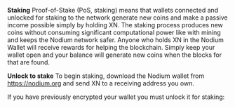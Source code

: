 <b>Staking</b>
Proof-of-Stake (PoS, staking) means that wallets connected and unlocked for staking to the network generate new coins and make a passive income possible simply by holding XN. 
The staking process produces new coins without consuming significant computational power like with mining and keeps the Nodium network safer. 
Anyone who holds XN in the Nodium Wallet will receive rewards for helping the blockchain. Simply keep your wallet open and your balance will generate new coins when the blocks for that are found.

<b>Unlock to stake</b>
To begin staking, download the Nodium wallet from https://nodium.org and send XN to a receiving address you own.

If you have previously encrypted your wallet you must unlock it for staking:
